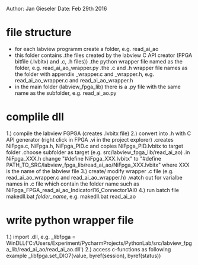Author: Jan Gieseler
Date: Feb 29th 2016


# file structure
- for each labview programm create a folder, e.g. read_ai_ao
- this folder contains
    .the files created by the labview C API creator (FPGA bitfile (.lvbitx) and .c, .h files))
    .the python wrapper file named as the folder, e.g. read_ai_ao_wrapper.py
    .the .c and .h wrapper file names as the folder with appendix _wrapper.c and _wrapper.h, e.g. read_ai_ao_wrapper.c and read_ai_ao_wrapper.h
- in the main folder (labview_fpga_lib) there is a .py file with the same name as the subfolder, e.g. read_ai_ao.py


# complile dll
1.) compile the labview FGPGA (creates .lvbitx file) 
2.) convert into .h with C API generator (right click in FPGA .vi in the project explorer)
    .creates NiFpga.c, NiFpga.h, NiFpga_PID.c and copies NiFpga_PID.lvbitx to target folder
    .choose subfolder as target (e.g. src/labview_fpga_lib/read_ai_ao)
    .in NiFpga_XXX.h change "#define NiFpga_XXX.lvbitx" to "#define PATH_TO_SRC/labview_fpga_lib/read_ai_ao/NiFpga_XXX.lvbitx" where XXX is the name of the labview file
3.) create/ modify wrapper .c file (e.g. read_ai_ao_wrapper.c and read_ai_ao_wrapper.h)
    .watch out for varialbe names in .c file which contain the folder name such as NiFpga_FPGA_read_ai_ao_IndicatorI16_Connector1AI0
4.) run batch file makedll.bat *folder_name*, e.g. makedll.bat read_ai_ao


# write python wrapper file
1.) import .dll, e.g. _libfpga = WinDLL('C:/Users/Experiment/PycharmProjects/PythonLab/src/labview_fpga_lib/read_ai_ao/read_ai_ao.dll')
2.) access c-functions as following example _libfpga.set_DIO7(value, byref(session), byref(status))




